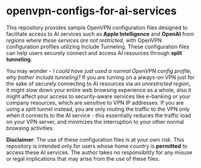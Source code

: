 # openvpn-configs-for-ai-services

This repository provides sample OpenVPN configuration files designed to facilitate access to AI services such as **Apple Intelligence** and **OpenAI** from *regions where these services are not restricted*, with OpenVPN configuration profiles utilizing Include Tunneling. These configuration files can help users securely connect and access AI resources through **split tunneling**.

You may wonder - *I could have just used a normal OpenVPN config profile, why bother include tunneling?* If you are turning on a always-on VPN just for the sake of securely connecting to AI resources via *an unrestricted region*, it might slow down your entire web browsing experience as a whole, also it might affect your access to security-aware services like e-banking or your company resources, which are sensitive to VPN IP addresses. If you are using a split tunnel instead, you are only routing the traffic to the VPN only when it connects to the AI service - this essentially reduces the traffic load on your VPN server, and minimizes the interruption to your other normal browsing activities.

**Disclaimer**: The use of these configuration files is at your own risk. This repository is intended only for users whose home country is **permitted** to access these AI services. The author takes no responsibility for any misuse or legal implications that may arise from the use of these files.
